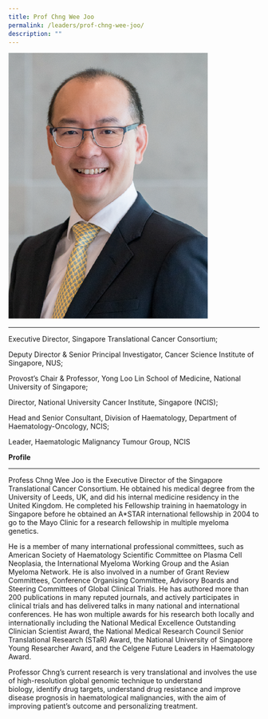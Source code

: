 ```yaml
---
title: Prof Chng Wee Joo
permalink: /leaders/prof-chng-wee-joo/
description: ""
---
```

<img style="width:400px" src="/images/Leaders/prof%20chng%20wee%20joo.png">


* * *

Executive Director, Singapore Translational Cancer Consortium;&nbsp;

Deputy Director &amp; Senior Principal Investigator, Cancer Science Institute of Singapore, NUS;&nbsp;

Provost’s Chair &amp; Professor, Yong Loo Lin School of Medicine, National University of Singapore;&nbsp;

Director, National University Cancer Institute, Singapore (NCIS);&nbsp;

Head and Senior Consultant, Division of Haematology, Department of Haematology-Oncology, NCIS;&nbsp;

Leader, Haematologic Malignancy Tumour Group, NCIS&nbsp;

**Profile**&nbsp;

* * *

Profess Chng Wee Joo is the Executive Director of the Singapore Translational Cancer Consortium. He obtained his medical degree from the University of Leeds, UK, and did his internal medicine residency in the United Kingdom. He completed his Fellowship training in haematology in Singapore before he obtained an A\*STAR international fellowship in 2004 to go to the Mayo Clinic for a research fellowship in multiple myeloma genetics.&nbsp;

He is a member of many international professional committees, such as American Society of Haematology Scientific Committee on Plasma Cell Neoplasia, the International Myeloma Working&nbsp;Group&nbsp;and the Asian Myeloma Network. He is also involved in&nbsp;a number of&nbsp;Grant Review Committees, Conference Organising Committee, Advisory Boards and Steering Committees of Global Clinical Trials. He has authored more than 200 publications in many reputed journals, and actively&nbsp;participates&nbsp;in clinical trials and has delivered talks in many national and international conferences. He has won multiple awards for his research both locally and internationally including the National Medical Excellence Outstanding Clinician Scientist Award, the National Medical Research Council Senior Translational Research (STaR) Award, the National University of Singapore Young Researcher Award, and the Celgene Future Leaders in Haematology Award.&nbsp;

Professor Chng’s current research is very translational and involves the use of high-resolution global genomic technique to understand biology,&nbsp;identify&nbsp;drug targets, understand drug&nbsp;resistance&nbsp;and improve disease prognosis in haematological malignancies, with the&nbsp;aim&nbsp;of improving patient’s outcome and personalizing treatment.